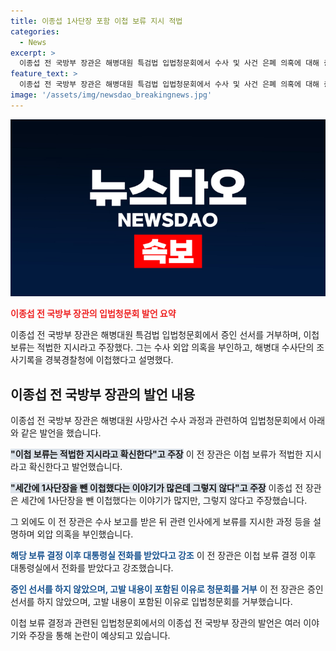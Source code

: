 ```yaml
---
title: 이종섭 1사단장 포함 이첩 보류 지시 적법
categories:
  - News
excerpt: >
  이종섭 전 국방부 장관은 해병대원 특검법 입법청문회에서 수사 및 사건 은폐 의혹에 대해 증언을 거부했다. 그는 외압 의혹을 부인하고, 박정훈 전 해병대 수사단장의 대통령실 전화 수신을 주장했다. 또한, 7월 30일부터 8월 2일까지의 사건 수사과정과 관련해 설명했으며, 이에 따라 증인선서를 하지 않았다. 그러나 야당 의원들은 증인 선서 거부에 대한 고발을 검토 중이다.
feature_text: >
  이종섭 전 국방부 장관은 해병대원 특검법 입법청문회에서 수사 및 사건 은폐 의혹에 대해 증언을 거부했다. 그는 외압 의혹을 부인하고, 박정훈 전 해병대 수사단장의 대통령실 전화 수신을 주장했다. 또한, 7월 30일부터 8월 2일까지의 사건 수사과정과 관련해 설명했으며, 이에 따라 증인선서를 하지 않았다. 그러나 야당 의원들은 증인 선서 거부에 대한 고발을 검토 중이다.
image: '/assets/img/newsdao_breakingnews.jpg'
---
```


<p><img src="/assets/img/newsdao_breakingnews.jpg" alt="firstkoreanews 속보" /></p>

<p><b><span style="color: #ee2323;">이종섭 전 국방부 장관의 입법청문회 발언 요약</span></b></p>

<p>이종섭 전 국방부 장관은 해병대원 특검법 입법청문회에서 증인 선서를 거부하며, 이첩 보류는 적법한 지시라고 주장했다. 그는 수사 외압 의혹을 부인하고, 해병대 수사단의 조사기록을 경북경찰청에 이첩했다고 설명했다.</p>

<h2 data-ke-size="size26">이종섭 전 국방부 장관의 발언 내용</h2>

<p data-ke-size="size16">이종섭 전 국방부 장관은 해병대원 사망사건 수사 과정과 관련하여 입법청문회에서 아래와 같은 발언을 했습니다.</p>

<p><b><span style="background-color: #21538527;">"이첩 보류는 적법한 지시라고 확신한다"고 주장</span></b>
이 전 장관은 이첩 보류가 적법한 지시라고 확신한다고 발언했습니다.</p>

<p><b><span style="background-color: #21538527;">"세간에 1사단장을 뺀 이첩했다는 이야기가 많은데 그렇지 않다"고 주장</span></b>
이종섭 전 장관은 세간에 1사단장을 뺀 이첩했다는 이야기가 많지만, 그렇지 않다고 주장했습니다.</p>

<p data-ke-size="size16">그 외에도 이 전 장관은 수사 보고를 받은 뒤 관련 인사에게 보류를 지시한 과정 등을 설명하며 외압 의혹을 부인했습니다.</p>

<p><b><span style="color: #1a5490;">해당 보류 결정 이후 대통령실 전화를 받았다고 강조</span></b>
이 전 장관은 이첩 보류 결정 이후 대통령실에서 전화를 받았다고 강조했습니다.</p>

<p><b><span style="color: #1a5490;">증인 선서를 하지 않았으며, 고발 내용이 포함된 이유로 청문회를 거부</span></b>
이 전 장관은 증인 선서를 하지 않았으며, 고발 내용이 포함된 이유로 입법청문회를 거부했습니다.</p>

<p>이첩 보류 결정과 관련된 입법청문회에서의 이종섭 전 국방부 장관의 발언은 여러 이야기와 주장을 통해 논란이 예상되고 있습니다.</p>

